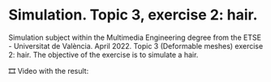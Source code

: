 # Simulation. Topic 3, exercise 2: hair.
Simulation subject within the Multimedia Engineering degree from the ETSE - Universitat de València. April 2022. Topic 3 (Deformable meshes) exercise 2: hair. The objective of the exercise is to simulate a hair.

🎞️ Video with the result:
